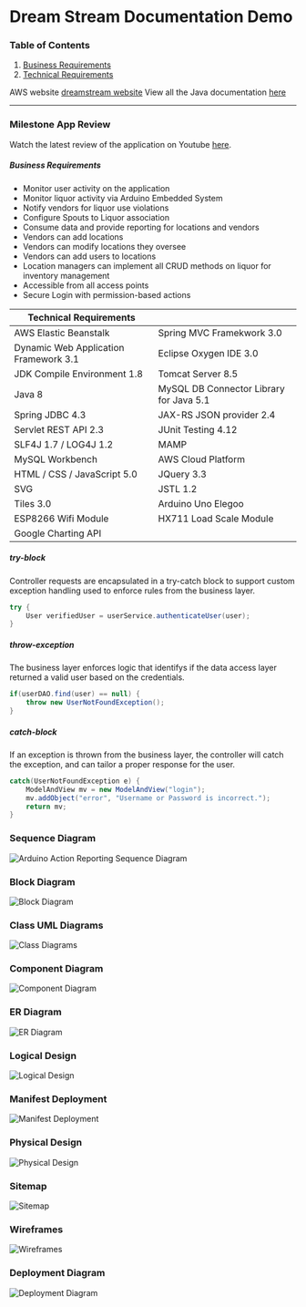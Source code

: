 # Dream Stream Documentation Demo

### Table of Contents
1. [Business Requirements](#business-requirements)
2. [Technical Requirements](#technical-requirements)

AWS website [dreamstream website](http://thedreamstream.us-east-2.elasticbeanstalk.com)
View all the Java documentation [here](https://mmitar.github.io/capstone/)
___
### Milestone App Review
Watch the latest review of the application on Youtube [here](https://www.youtube.com/embed/3njvE3QVbVk). 

##### Business Requirements
* Monitor user activity on the application
* Monitor liquor activity via Arduino Embedded System
* Notify vendors for liquor use violations
* Configure Spouts to Liquor association
* Consume data and provide reporting for locations and vendors
* Vendors can add locations
* Vendors can modify locations they oversee
* Vendors can add users to locations
* Location managers can implement all CRUD methods on liquor for inventory management
* Accessible from all access points
* Secure Login with permission-based actions

Technical Requirements | |
--- | ---
AWS Elastic Beanstalk | Spring MVC Framekwork 3.0 |
Dynamic Web Application Framework 3.1 | Eclipse Oxygen IDE 3.0 |
JDK Compile Environment 1.8 | Tomcat Server 8.5 |
Java 8 | MySQL DB Connector Library for Java 5.1 |
Spring JDBC 4.3 | JAX-RS JSON provider 2.4 |
Servlet REST API 2.3 | JUnit Testing 4.12 |
SLF4J 1.7 / LOG4J 1.2 | MAMP |
MySQL Workbench | AWS Cloud Platform |
HTML / CSS / JavaScript 5.0 | JQuery 3.3 |
SVG | JSTL 1.2 |
Tiles 3.0 | Arduino Uno Elegoo |
ESP8266 Wifi Module | HX711 Load Scale Module |
Google Charting API | 

##### try-block
Controller requests are encapsulated in a try-catch block to support custom exception handling used to enforce rules from the business layer.
```java
try {
	User verifiedUser = userService.authenticateUser(user);
}
```
##### throw-exception
The business layer enforces logic that identifys if the data access layer returned a valid user based on the credentials.
```java
if(userDAO.find(user) == null) {
    throw new UserNotFoundException();
}
```
##### catch-block
If an exception is thrown from the business layer, the controller will catch the exception, and can tailor a proper response for the user.
```java
catch(UserNotFoundException e) {
	ModelAndView mv = new ModelAndView("login");
	mv.addObject("error", "Username or Password is incorrect.");
	return mv;
}
```

### Sequence Diagram
![Arduino Action Reporting Sequence Diagram](https://github.com/mmitar/capstone/blob//master/docs/images/Arduino%20Sequence%20Diagram.png?raw=true)

### Block Diagram
![Block Diagram](https://github.com/mmitar/capstone/blob/master/docs/images/Block%20Diagram.png?raw=true)

### Class UML Diagrams
![Class Diagrams](https://github.com/mmitar/capstone/blob/master/docs/images/Class%20Diagrams.png?raw=true)

### Component Diagram
![Component Diagram](https://github.com/mmitar/capstone/blob/master/docs/images/Component%20Diagram.png?raw=true)
 
### ER Diagram
![ER Diagram](https://github.com/mmitar/capstone/blob/master/docs/images/ER%20Diagram.JPG?raw=true)

### Logical Design
![Logical Design](https://github.com/mmitar/capstone/blob/master/docs/images/Logical%20Design.JPG?raw=true)

### Manifest Deployment
![Manifest Deployment](https://github.com/mmitar/capstone/blob/master/docs/images/Manifest%20Deployment.JPG?raw=true)

### Physical Design
![Physical Design](https://raw.githubusercontent.com/mmitar/capstone/master/docs/images/Phyisical%20Design.JPG?raw=true)

### Sitemap
![Sitemap](https://github.com/mmitar/capstone/blob/master/docs/images/Sitemap.png?raw=true)

### Wireframes
![Wireframes](https://github.com/mmitar/capstone/blob/master/docs/images/Wireframes.png?raw=true)

### Deployment Diagram
![Deployment Diagram](https://github.com/mmitar/capstone/blob/master/docs/images/deployment%20diagram.JPG?raw=true)
